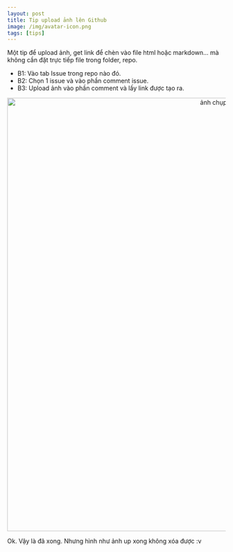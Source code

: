 ```yaml
---
layout: post
title: Tip upload ảnh lên Github
image: /img/avatar-icon.png
tags: [tips]
---
```


Một tip để upload ảnh, get link để chèn vào file html hoặc markdown... mà không cần đặt trực tiếp file trong folder, repo. 

- B1: Vào tab Issue trong repo nào đó.
- B2: Chọn 1 issue và vào phần comment issue.
- B3: Upload ảnh vào phần comment và lấy link được tạo ra.
<p align="center">
 <img src="https://user-images.githubusercontent.com/61912505/108527647-1e945380-7305-11eb-9bdc-86dc65dbbaf5.png" alt="ảnh chụp màn hình" width="1000">
</p>

Ok. Vậy là đã xong. Nhưng hình như ảnh up xong không xóa được :v









